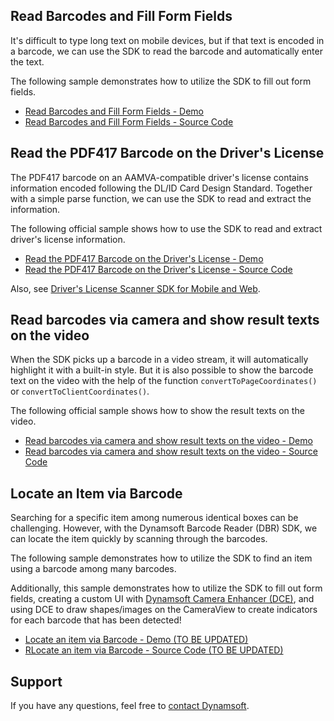 ## Read Barcodes and Fill Form Fields

It's difficult to type long text on mobile devices, but if that text is encoded in a barcode, we can use the SDK to read the barcode and automatically enter the text.

The following sample demonstrates how to utilize the SDK to fill out form fields.

* <a target = "_blank" href="https://demo.dynamsoft.com/Samples/DBR/JS/use-case/fill-a-form-with-barcode-reading.html">Read Barcodes and Fill Form Fields - Demo</a>
* <a target = "_blank" href="https://github.com/Dynamsoft/barcode-reader-javascript-samples/blob/main/use-case/fill-a-form-with-barcode-reading.html">Read Barcodes and Fill Form Fields - Source Code</a>

## Read the PDF417 Barcode on the Driver's License

The PDF417 barcode on an AAMVA-compatible driver's license contains information encoded following the DL/ID Card Design Standard. Together with a simple parse function, we can use the SDK to read and extract the information.

The following official sample shows how to use the SDK to read and extract driver's license information.

* <a target = "_blank" href="https://demo.dynamsoft.com/Samples/DBR/JS/use-case/read-a-drivers-license/index.html">Read the PDF417 Barcode on the Driver&apos;s License - Demo</a>
* <a target = "_blank" href="https://github.com/Dynamsoft/barcode-reader-javascript-samples/blob/main/use-case/read-a-drivers-license/index.html">Read the PDF417 Barcode on the Driver&apos;s License - Source Code</a>

Also, see [Driver's License Scanner SDK for Mobile and Web](https://www.dynamsoft.com/use-cases/driver-license/).

## Read barcodes via camera and show result texts on the video

When the SDK picks up a barcode in a video stream, it will automatically highlight it with a built-in style. But it is also possible to show the barcode text on the video with the help of the function `convertToPageCoordinates()` or `convertToClientCoordinates()`.

The following official sample shows how to show the result texts on the video.

* <a target = "_blank" href="https://demo.dynamsoft.com/Samples/DBR/JS/use-case/show-result-texts-on-the-video.html">Read barcodes via camera and show result texts on the video - Demo</a>
* <a target = "_blank" href="https://github.com/Dynamsoft/barcode-reader-javascript-samples/blob/main/use-case/show-result-texts-on-the-video.html">Read barcodes via camera and show result texts on the video - Source Code</a>

## Locate an Item via Barcode

Searching for a specific item among numerous identical boxes can be challenging. However, with the Dynamsoft Barcode Reader (DBR) SDK, we can locate the item quickly by scanning through the barcodes.

The following sample demonstrates how to utilize the SDK to find an item using a barcode among many barcodes.

Additionally, this sample demonstrates how to utilize the SDK to fill out form fields, creating a custom UI with [Dynamsoft Camera Enhancer (DCE)](https://www.dynamsoft.com/camera-enhancer/docs/core/introduction/index.html), and using DCE to draw shapes/images on the CameraView to create indicators for each barcode that has been detected!

* <a target = "_blank" href="https://demo.dynamsoft.com/Samples/DBR/JS/use-case/read-a-drivers-license/index.html">Locate an item via Barcode - Demo (TO BE UPDATED)</a>
* <a target = "_blank" href="https://github.com/Dynamsoft/barcode-reader-javascript-samples/blob/main/use-case/read-a-drivers-license/index.html">RLocate an item via Barcode - Source Code (TO BE UPDATED)</a>


## Support

If you have any questions, feel free to [contact Dynamsoft](https://www.dynamsoft.com/company/contact/).
